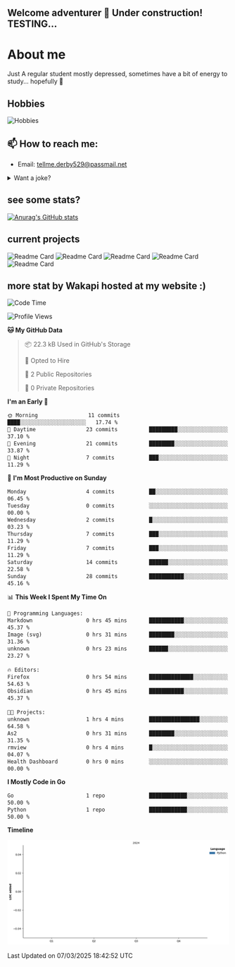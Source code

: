 ## Welcome adventurer 👋  Under construction!  TESTING...  

# About me
Just A regular student mostly depressed, sometimes have a bit of energy to study... hopefully 🥲
## Hobbies
 ![Hobbies](https://img.shields.io/badge/Hobbies-Reading%20|%20Tar%20|%20Gym%20|%20Cooking%20|%20Walk'nTalk-FF69B4?style=for-the-badge&color=red)

## 📫 How to reach me: 
-  Email: tellme.derby529@passmail.net
<details>
 
<summary>Want a joke?</summary>

<!-- Start of jokes card -->
Thanks to <img width="20" hight="20" alt="github_ABSphreak_profile_picture" src="https://github.com/ABSphreak.png">
</br>
<img width="2000" hight="2000" src="https://readme-jokes.vercel.app/api">
<!-- end of jokes card -->

</details>

## see some stats?
[![Anurag's GitHub stats](https://github-readme-stats.vercel.app/api?username=jstMW&theme=ambient_gradient)]()

## current projects 
![Readme Card](https://github-readme-stats.vercel.app/api/pin/?username=jstMW&repo=NoobyAPI&theme=ambient_gradient)
![Readme Card](https://github-readme-stats.vercel.app/api/pin/?username=jstMW&repo=newface&theme=ambient_gradient)
![Readme Card](https://github-readme-stats.vercel.app/api/pin/?username=jstMW&repo=newsoul&theme=ambient_gradient)
![Readme Card](https://github-readme-stats.vercel.app/api/pin/?username=jstMW&repo=tackleet&theme=ambient_gradient)
![Readme Card](https://github-readme-stats.vercel.app/api/pin/?username=jstMW&repo=waka-readme-stats&theme=ambient_gradient)



## more stat by Wakapi hosted at my website :)
<!--START_SECTION:waka-->
![Code Time](http://img.shields.io/badge/Code%20Time-37%20hrs%2044%20mins-blue)

![Profile Views](http://img.shields.io/badge/Profile%20Views-0-blue)

**🐱 My GitHub Data** 

> 📦 22.3 kB Used in GitHub's Storage 
 > 
> 💼 Opted to Hire
 > 
> 📜 2 Public Repositories 
 > 
> 🔑 0 Private Repositories 
 > 
**I'm an Early 🐤** 

```text
🌞 Morning                11 commits          ████░░░░░░░░░░░░░░░░░░░░░   17.74 % 
🌆 Daytime                23 commits          █████████░░░░░░░░░░░░░░░░   37.10 % 
🌃 Evening                21 commits          ████████░░░░░░░░░░░░░░░░░   33.87 % 
🌙 Night                  7 commits           ███░░░░░░░░░░░░░░░░░░░░░░   11.29 % 
```
📅 **I'm Most Productive on Sunday** 

```text
Monday                   4 commits           ██░░░░░░░░░░░░░░░░░░░░░░░   06.45 % 
Tuesday                  0 commits           ░░░░░░░░░░░░░░░░░░░░░░░░░   00.00 % 
Wednesday                2 commits           █░░░░░░░░░░░░░░░░░░░░░░░░   03.23 % 
Thursday                 7 commits           ███░░░░░░░░░░░░░░░░░░░░░░   11.29 % 
Friday                   7 commits           ███░░░░░░░░░░░░░░░░░░░░░░   11.29 % 
Saturday                 14 commits          ██████░░░░░░░░░░░░░░░░░░░   22.58 % 
Sunday                   28 commits          ███████████░░░░░░░░░░░░░░   45.16 % 
```


📊 **This Week I Spent My Time On** 

```text
💬 Programming Languages: 
Markdown                 0 hrs 45 mins       ███████████░░░░░░░░░░░░░░   45.37 % 
Image (svg)              0 hrs 31 mins       ████████░░░░░░░░░░░░░░░░░   31.36 % 
unknown                  0 hrs 23 mins       ██████░░░░░░░░░░░░░░░░░░░   23.27 % 

🔥 Editors: 
Firefox                  0 hrs 54 mins       ██████████████░░░░░░░░░░░   54.63 % 
Obsidian                 0 hrs 45 mins       ███████████░░░░░░░░░░░░░░   45.37 % 

🐱‍💻 Projects: 
unknown                  1 hrs 4 mins        ████████████████░░░░░░░░░   64.58 % 
As2                      0 hrs 31 mins       ████████░░░░░░░░░░░░░░░░░   31.35 % 
rmview                   0 hrs 4 mins        █░░░░░░░░░░░░░░░░░░░░░░░░   04.07 % 
Health Dashboard         0 hrs 0 mins        ░░░░░░░░░░░░░░░░░░░░░░░░░   00.00 % 
```

**I Mostly Code in Go** 

```text
Go                       1 repo              ████████████░░░░░░░░░░░░░   50.00 % 
Python                   1 repo              ████████████░░░░░░░░░░░░░   50.00 % 
```



**Timeline**

![Lines of Code chart](https://raw.githubusercontent.com/jstMW/jstMW/main/assets/bar_graph.png)


 Last Updated on 07/03/2025 18:42:52 UTC
<!--END_SECTION:waka-->
